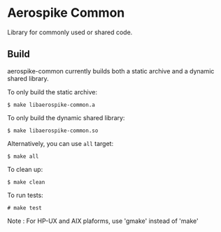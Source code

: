 # Aerospike Common

Library for commonly used or shared code.

## Build

aerospike-common currently builds both a static archive and a dynamic shared library.

To only build the static archive:

	$ make libaerospike-common.a

To only build the dynamic shared library:

	$ make libaerospike-common.so

Alternatively, you can use `all` target:

	$ make all

To clean up:

	$ make clean

To run tests:

	# make test
	

Note : For HP-UX and AIX plaforms, use 'gmake' instead of 'make'
